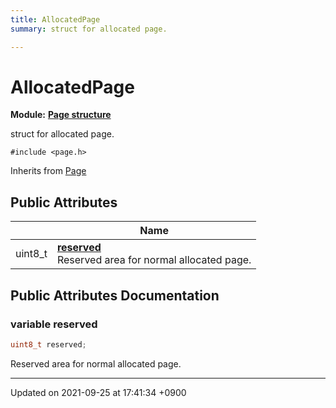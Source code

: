 ```yaml
---
title: AllocatedPage
summary: struct for allocated page. 

---
```


# AllocatedPage

**Module:** **[Page structure](Modules/group__Page.md)**



struct for allocated page. 


`#include <page.h>`

Inherits from [Page](Classes/structPage.md)

## Public Attributes

|                | Name           |
| -------------- | -------------- |
| uint8_t | **[reserved](Classes/structAllocatedPage.md#variable-reserved)** <br>Reserved area for normal allocated page.  |

## Public Attributes Documentation

### variable reserved

```cpp
uint8_t reserved;
```

Reserved area for normal allocated page. 

-------------------------------

Updated on 2021-09-25 at 17:41:34 +0900